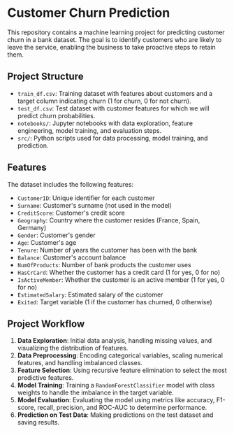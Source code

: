 # Customer Churn Prediction

This repository contains a machine learning project for predicting customer churn in a bank dataset. The goal is to identify customers who are likely to leave the service, enabling the business to take proactive steps to retain them.

## Project Structure

- `train_df.csv`: Training dataset with features about customers and a target column indicating churn (1 for churn, 0 for not churn).
- `test_df.csv`: Test dataset with customer features for which we will predict churn probabilities.
- `notebooks/`: Jupyter notebooks with data exploration, feature engineering, model training, and evaluation steps.
- `src/`: Python scripts used for data processing, model training, and prediction.

## Features

The dataset includes the following features:

- `CustomerID`: Unique identifier for each customer
- `Surname`: Customer's surname (not used in the model)
- `CreditScore`: Customer's credit score
- `Geography`: Country where the customer resides (France, Spain, Germany)
- `Gender`: Customer's gender
- `Age`: Customer's age
- `Tenure`: Number of years the customer has been with the bank
- `Balance`: Customer's account balance
- `NumOfProducts`: Number of bank products the customer uses
- `HasCrCard`: Whether the customer has a credit card (1 for yes, 0 for no)
- `IsActiveMember`: Whether the customer is an active member (1 for yes, 0 for no)
- `EstimatedSalary`: Estimated salary of the customer
- `Exited`: Target variable (1 if the customer has churned, 0 otherwise)

## Project Workflow

1. **Data Exploration**: Initial data analysis, handling missing values, and visualizing the distribution of features.
2. **Data Preprocessing**: Encoding categorical variables, scaling numerical features, and handling imbalanced classes.
3. **Feature Selection**: Using recursive feature elimination to select the most predictive features.
4. **Model Training**: Training a `RandomForestClassifier` model with class weights to handle the imbalance in the target variable.
5. **Model Evaluation**: Evaluating the model using metrics like accuracy, F1-score, recall, precision, and ROC-AUC to determine performance.
6. **Prediction on Test Data**: Making predictions on the test dataset and saving results.


